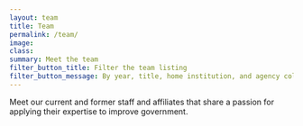 ```yaml
---
layout: team
title: Team
permalink: /team/
image:
class:
summary: Meet the team
filter_button_title: Filter the team listing
filter_button_message: By year, title, home institution, and agency collaborator
---
```


Meet our current and former staff and affiliates that share a passion for applying their expertise to improve government.
